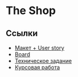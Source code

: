 # The Shop

## Ссылки
* [Макет + User story](https://www.figma.com/file/ltg8CdexSB1p92Z0pXGZvV/The-shop?node-id=0:1&t=6Yh1QwqL3TQb1pyw-1)
* [Board](https://trello.com/b/iUTXtR69/the-shop)
* [Техническое задание](https://disk.yandex.ru/i/wM86N25QB6l7QQ)
* [Курсовая работа](https://disk.yandex.ru/d/bxCIcwl7To3u0A)
